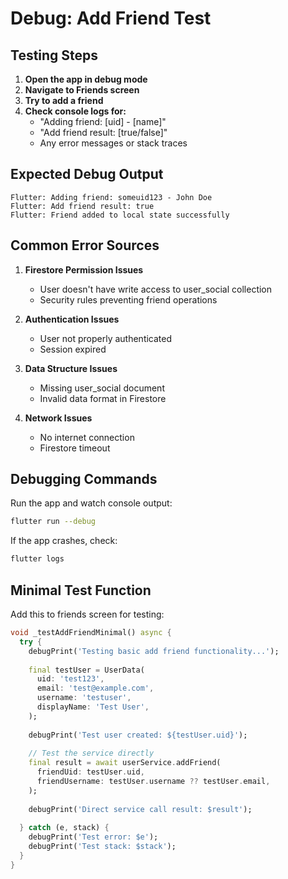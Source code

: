 # Debug: Add Friend Test

## Testing Steps

1. **Open the app in debug mode**
2. **Navigate to Friends screen**
3. **Try to add a friend**
4. **Check console logs for:**
   - "Adding friend: [uid] - [name]"
   - "Add friend result: [true/false]"
   - Any error messages or stack traces

## Expected Debug Output

```
Flutter: Adding friend: someuid123 - John Doe
Flutter: Add friend result: true
Flutter: Friend added to local state successfully
```

## Common Error Sources

1. **Firestore Permission Issues**
   - User doesn't have write access to user_social collection
   - Security rules preventing friend operations

2. **Authentication Issues**
   - User not properly authenticated
   - Session expired

3. **Data Structure Issues**
   - Missing user_social document
   - Invalid data format in Firestore

4. **Network Issues**
   - No internet connection
   - Firestore timeout

## Debugging Commands

Run the app and watch console output:
```bash
flutter run --debug
```

If the app crashes, check:
```bash
flutter logs
```

## Minimal Test Function

Add this to friends screen for testing:
```dart
void _testAddFriendMinimal() async {
  try {
    debugPrint('Testing basic add friend functionality...');
    
    final testUser = UserData(
      uid: 'test123',
      email: 'test@example.com',
      username: 'testuser',
      displayName: 'Test User',
    );
    
    debugPrint('Test user created: ${testUser.uid}');
    
    // Test the service directly
    final result = await userService.addFriend(
      friendUid: testUser.uid,
      friendUsername: testUser.username ?? testUser.email,
    );
    
    debugPrint('Direct service call result: $result');
    
  } catch (e, stack) {
    debugPrint('Test error: $e');
    debugPrint('Test stack: $stack');
  }
}
```
